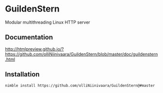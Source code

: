 # GuildenStern
Modular multithreading Linux HTTP server

## Documentation
http://htmlpreview.github.io/?https://github.com/olliNiinivaara/GuildenStern/blob/master/doc/guildenstern.html

## Installation

`nimble install https://github.com/olliNiinivaara/GuildenStern@#master`